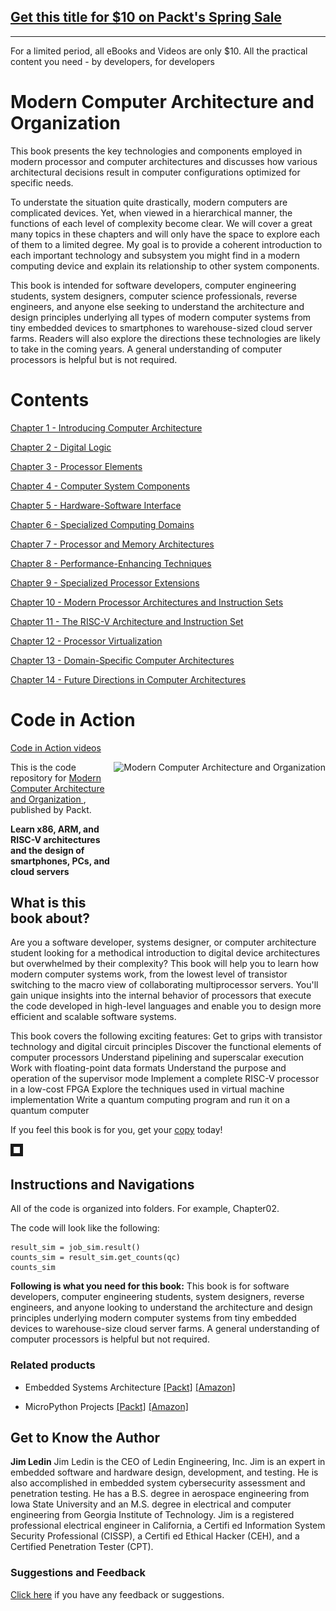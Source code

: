 ## [Get this title for $10 on Packt's Spring Sale](https://www.packt.com/B15114?utm_source=github&utm_medium=packt-github-repo&utm_campaign=spring_10_dollar_2022)
-----
For a limited period, all eBooks and Videos are only $10. All the practical content you need \- by developers, for developers

# Modern Computer Architecture and Organization

This book presents the key technologies and components employed in modern processor
and computer architectures and discusses how various architectural decisions result in
computer configurations optimized for specific needs.

To understate the situation quite drastically, modern computers are complicated devices.
Yet, when viewed in a hierarchical manner, the functions of each level of complexity
become clear. We will cover a great many topics in these chapters and will only have
the space to explore each of them to a limited degree. My goal is to provide a coherent
introduction to each important technology and subsystem you might find in a modern
computing device and explain its relationship to other system components.

This book is intended for software developers, computer engineering students, system
designers, computer science professionals, reverse engineers, and anyone else seeking to
understand the architecture and design principles underlying all types of modern computer
systems from tiny embedded devices to smartphones to warehouse-sized cloud server farms.
Readers will also explore the directions these technologies are likely to take in the coming
years. A general understanding of computer processors is helpful but is not required.

# Contents

[Chapter  1 - Introducing Computer Architecture](Chapter01/README.md)

[Chapter  2 - Digital Logic](Chapter02/README.md)

[Chapter  3 - Processor Elements](Chapter03/README.md)

[Chapter  4 - Computer System Components](Chapter04/README.md)

[Chapter  5 - Hardware-Software Interface](Chapter05/README.md)

[Chapter  6 - Specialized Computing Domains](Chapter06/README.md)

[Chapter  7 - Processor and Memory Architectures](Chapter07/README.md)

[Chapter  8 - Performance-Enhancing Techniques](Chapter08/README.md)

[Chapter  9 - Specialized Processor Extensions](Chapter09/README.md)

[Chapter 10 - Modern Processor Architectures and Instruction Sets](Chapter10/README.md)

[Chapter 11 - The RISC-V Architecture and Instruction Set](Chapter11/README.md)

[Chapter 12 - Processor Virtualization](Chapter12/README.md)

[Chapter 13 - Domain-Specific Computer Architectures](Chapter13/README.md)

[Chapter 14 - Future Directions in Computer Architectures](Chapter14/README.md)

# Code in Action

[Code in Action videos](Code-in-Action.md)


<a href="https://www.packtpub.com/cloud-networking/modern-computer-architecture-and-organization?utm_source=github&utm_medium=repository&utm_campaign=9781838984397"><img src="https://www.packtpub.com/media/catalog/product/cache/e4d64343b1bc593f1c5348fe05efa4a6/9/7/9781838984397-original.png" alt="Modern Computer Architecture and Organization " height="256px" align="right"></a>

This is the code repository for [Modern Computer Architecture and Organization ](https://www.packtpub.com/cloud-networking/modern-computer-architecture-and-organization?utm_source=github&utm_medium=repository&utm_campaign=9781838984397), published by Packt.

**Learn x86, ARM, and RISC-V architectures and the design of smartphones, PCs, and cloud servers**

## What is this book about?
Are you a software developer, systems designer, or computer architecture student looking for a methodical introduction to digital device architectures but overwhelmed by their complexity? This book will help you to learn how modern computer systems work, from the lowest level of transistor switching to the macro view of collaborating multiprocessor servers. You'll gain unique insights into the internal behavior of processors that execute the code developed in high-level languages and enable you to design more efficient and scalable software systems.


This book covers the following exciting features:
Get to grips with transistor technology and digital circuit principles 
Discover the functional elements of computer processors 
Understand pipelining and superscalar execution 
Work with floating-point data formats 
Understand the purpose and operation of the supervisor mode 
Implement a complete RISC-V processor in a low-cost FPGA 
Explore the techniques used in virtual machine implementation 
Write a quantum computing program and run it on a quantum computer

If you feel this book is for you, get your [copy](https://www.amazon.com/dp/1838984399) today!

<a href="https://www.packtpub.com/?utm_source=github&utm_medium=banner&utm_campaign=GitHubBanner"><img src="https://raw.githubusercontent.com/PacktPublishing/GitHub/master/GitHub.png" 
alt="https://www.packtpub.com/" border="5" /></a>

## Instructions and Navigations
All of the code is organized into folders. For example, Chapter02.

The code will look like the following:
```
result_sim = job_sim.result()
counts_sim = result_sim.get_counts(qc)
counts_sim
```

**Following is what you need for this book:**
This book is for software developers, computer engineering students, system designers, reverse engineers, and anyone looking to understand the architecture and design principles underlying modern computer systems from tiny embedded devices to warehouse-size cloud server farms. A general understanding of computer processors is helpful but not required.	


### Related products
* Embedded Systems Architecture  [[Packt]](https://www.packtpub.com/in/application-development/embedded-systems-architecture?utm_source=github&utm_medium=repository&utm_campaign=9781788832502) [[Amazon]](https://www.amazon.com/dp/1788832507)

* MicroPython Projects  [[Packt]](https://www.packtpub.com/in/iot-hardware/micropython-projects?utm_source=github&utm_medium=repository&utm_campaign=9781789958034) [[Amazon]](https://www.amazon.com/dp/B086CXMYZV)

## Get to Know the Author
**Jim Ledin**
Jim Ledin is the CEO of Ledin Engineering, Inc. Jim is an expert in embedded software and hardware design, development, and testing. He is also accomplished in embedded system cybersecurity assessment and penetration testing. He has a B.S. degree in aerospace engineering from Iowa State University and an M.S. degree in electrical and computer engineering from Georgia Institute of Technology. Jim is a registered professional electrical engineer in California, a Certifi ed Information System Security Professional (CISSP), a Certifi ed Ethical Hacker (CEH), and a Certified Penetration Tester (CPT).


### Suggestions and Feedback
[Click here](https://docs.google.com/forms/d/e/1FAIpQLSdy7dATC6QmEL81FIUuymZ0Wy9vH1jHkvpY57OiMeKGqib_Ow/viewform) if you have any feedback or suggestions.


